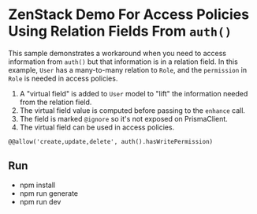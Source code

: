 # ZenStack Demo For Access Policies Using Relation Fields From `auth()`

This sample demonstrates a workaround when you need to access information from `auth()` but that information is in a relation field. In this example, `User` has a many-to-many relation to `Role`, and the `permission` in `Role` is needed in access policies.

1. A "virtual field" is added to `User` model to "lift" the information needed from the relation field.
2. The virtual field value is computed before passing to the `enhance` call.
3. The field is marked `@ignore` so it's not exposed on PrismaClient.
4. The virtual field can be used in access policies.

```prisma
@@allow('create,update,delete', auth().hasWritePermission)
```

## Run

-   npm install
-   npm run generate
-   npm run dev
